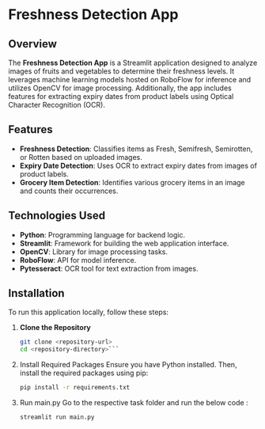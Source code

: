 # Freshness Detection App

## Overview
The **Freshness Detection App** is a Streamlit application designed to analyze images of fruits and vegetables to determine their freshness levels. It leverages machine learning models hosted on RoboFlow for inference and utilizes OpenCV for image processing. Additionally, the app includes features for extracting expiry dates from product labels using Optical Character Recognition (OCR).

## Features
- **Freshness Detection**: Classifies items as Fresh, Semifresh, Semirotten, or Rotten based on uploaded images.
- **Expiry Date Detection**: Uses OCR to extract expiry dates from images of product labels.
- **Grocery Item Detection**: Identifies various grocery items in an image and counts their occurrences.

## Technologies Used
- **Python**: Programming language for backend logic.
- **Streamlit**: Framework for building the web application interface.
- **OpenCV**: Library for image processing tasks.
- **RoboFlow**: API for model inference.
- **Pytesseract**: OCR tool for text extraction from images.

## Installation
To run this application locally, follow these steps:

1. **Clone the Repository**
   ```bash
   git clone <repository-url>
   cd <repository-directory>```

2. Install Required Packages
    Ensure you have Python installed. Then, install the required packages using pip:
    ```bash
    pip install -r requirements.txt
    ```
3. Run main.py 
    Go to the respective task folder and run the below code :
    ```bash
    streamlit run main.py
    ```
